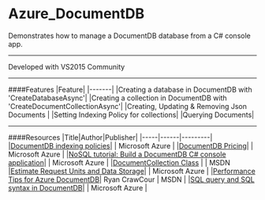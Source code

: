# Azure_DocumentDB
Demonstrates how to manage a DocumentDB database from a C# console app.

---

Developed with VS2015 Community

---

####Features
|Feature|
|-------|
|Creating a database in DocumentDB with 'CreateDatabaseAsync'|
|Creating a collection in DocumentDB with 'CreateDocumentCollectionAsync'|
|Creating, Updating & Removing Json Documents |
|Setting Indexing Policy for collections|
|Querying Documents|


---

####Resources
|Title|Author|Publisher|
|-----|------|---------|
|[DocumentDB indexing policies](https://azure.microsoft.com/en-us/documentation/articles/documentdb-indexing-policies/)| | Microsoft Azure |
|[DocumentDB Pricing](https://azure.microsoft.com/en-gb/pricing/details/documentdb/)| | Microsoft Azure |
|[NoSQL tutorial: Build a DocumentDB C# console application](https://azure.microsoft.com/en-us/documentation/articles/documentdb-get-started/)| | Microsoft Azure |
|[DocumentCollection Class](https://msdn.microsoft.com/en-us/library/microsoft.azure.documents.documentcollection.aspx) | | MSDN |[Estimate Request Units and Data Storage](https://www.documentdb.com/capacityplanner)| | Microsoft Azure |
|[Performance Tips for Azure DocumentDB](https://blogs.msdn.microsoft.com/documentdb/2015/01/14/performance-tips-for-azure-documentdb-part-1/)| Ryan CrawCour | MSDN |
|[SQL query and SQL syntax in DocumentDB](https://azure.microsoft.com/en-us/documentation/articles/documentdb-sql-query/)| | Microsoft Azure |
